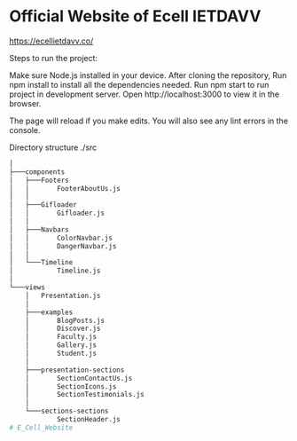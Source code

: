 # Official Website of Ecell IETDAVV 
https://ecellietdavv.co/

Steps to run the project:

Make sure Node.js installed in your device.
After cloning the repository, Run npm install to install all the dependencies needed.
Run npm start to run project in development server.
Open http://localhost:3000 to view it in the browser.

The page will reload if you make edits.
You will also see any lint errors in the console.

Directory structure ./src
```bash
│
├───components
│   ├───Footers
│   │       FooterAboutUs.js
│   │
│   ├───Gifloader
│   │       Gifloader.js
│   │
│   ├───Navbars
│   │       ColorNavbar.js
│   │       DangerNavbar.js
│   │
│   └───Timeline
│           Timeline.js
│
└───views
    │   Presentation.js
    │
    ├───examples
    │       BlogPosts.js
    │       Discover.js
    │       Faculty.js
    │       Gallery.js
    │       Student.js
    │
    ├───presentation-sections
    │       SectionContactUs.js
    │       SectionIcons.js
    │       SectionTestimonials.js
    │
    └───sections-sections
            SectionHeader.js
# E_Cell_Website
